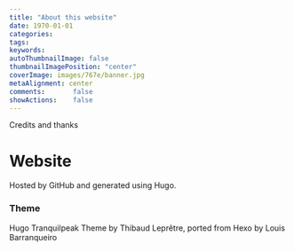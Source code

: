 ```yaml
---
title: "About this website"
date: 1970-01-01
categories:
tags:
keywords:
autoThumbnailImage: false
thumbnailImagePosition: "center"
coverImage: images/767e/banner.jpg
metaAlignment: center
comments:       false
showActions:    false
---
```


Credits and thanks
<!--more-->

# Website

Hosted by GitHub and generated using Hugo.

### Theme
Hugo Tranquilpeak Theme by Thibaud Leprêtre, ported from Hexo by Louis Barranqueiro